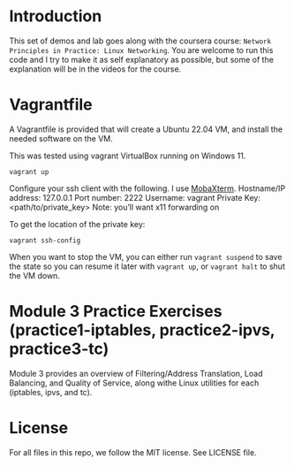 # Introduction

This set of demos and lab goes along with the coursera course: `Network Principles in Practice: Linux Networking`.  You are welcome to run this code and I try to make it as self explanatory as possible, but some of the explanation will be in the videos for the course.

# Vagrantfile

A Vagrantfile is provided that will create a Ubuntu 22.04 VM, and install the needed software on the VM.

This was tested using vagrant VirtualBox running on Windows 11.

```
vagrant up
```


Configure your ssh client with the following.  I use [MobaXterm](https://mobaxterm.mobatek.net/).
Hostname/IP address: 127.0.0.1
Port number: 2222
Username: vagrant
Private Key: <path/to/private_key>
Note: you’ll want x11 forwarding on

To get the location of the private key:

```
vagrant ssh-config
```


When you want to stop the VM, you can either run `vagrant suspend` to save the state so you can resume it later with `vagrant up`, or `vagrant halt` to shut the VM down.


# Module 3 Practice Exercises (practice1-iptables, practice2-ipvs, practice3-tc)

Module 3 provides an overview of Filtering/Address Translation, Load Balancing, and Quality of Service, along withe Linux utilities for each (iptables, ipvs, and tc).  


# License

For all files in this repo, we follow the MIT license.  See LICENSE file.
